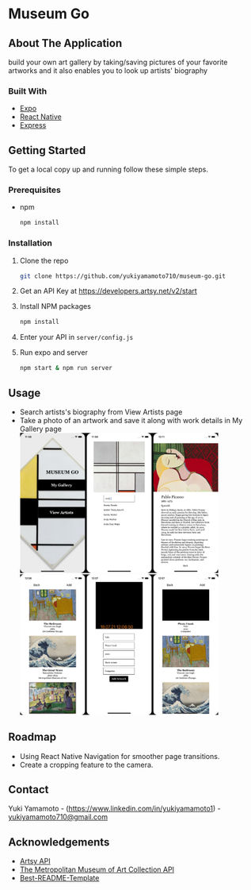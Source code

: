 # Museum Go

<!-- ABOUT THE APPLICATION -->
## About The Application

build your own art gallery by taking/saving pictures of your favorite artworks and it also enables you to look up artists' biography

### Built With

* [Expo](https://reactjs.org/)
* [React Native](https://reactnative.dev/)
* [Express](https://expressjs.com/)

<!-- GETTING STARTED -->
## Getting Started
To get a local copy up and running follow these simple steps.

### Prerequisites

* npm
  ```sh
  npm install
  ```

### Installation

1. Clone the repo
   ```sh
   git clone https://github.com/yukiyamamoto710/museum-go.git
   ```
2. Get an API Key at https://developers.artsy.net/v2/start

3. Install NPM packages
   ```sh
   npm install
   ```
4. Enter your API in ```server/config.js```

5. Run expo and server
   ```sh
   npm start & npm run server
   ```

<!-- USAGE EXAMPLES -->
## Usage
- Search artists's biography from View Artists page
- Take a photo of an artwork and save it along with work details in My Gallery page
<img src="assets/view-artists.jpg" alt="View Artists" width="400"/><img src="assets/my-gallery.jpg" alt="My Gallery" width="400"/>

<!-- ROADMAP -->
## Roadmap
- Using React Native Navigation for smoother page transitions.
- Create a cropping feature to the camera.


<!-- CONTRIBUTING -->
<!-- ## Contributing

Contributions are what make the open source community such an amazing place to be learn, inspire, and create. Any contributions you make are **greatly appreciated**.

1. Fork the Project
2. Create your Feature Branch (`git checkout -b feature/AmazingFeature`)
3. Commit your Changes (`git commit -m 'Add some AmazingFeature'`)
4. Push to the Branch (`git push origin feature/AmazingFeature`)
5. Open a Pull Request -->



<!-- LICENSE -->
<!-- ## License

Distributed under the GG License. See `LICENSE` for more information. -->



<!-- CONTACT -->
## Contact
Yuki Yamamoto - (https://www.linkedin.com/in/yukiyamamoto1) - yukiyamamoto710@gmail.com

<!-- ACKNOWLEDGEMENTS -->
## Acknowledgements

* [Artsy API](https://developers.artsy.net/v2/start)
* [The Metropolitan Museum of Art Collection API](https://www.metmuseum.org/)
* [Best-README-Template](https://github.com/othneildrew/Best-README-Template)





<!-- MARKDOWN LINKS & IMAGES -->
<!-- https://www.markdownguide.org/basic-syntax/#reference-style-links -->
